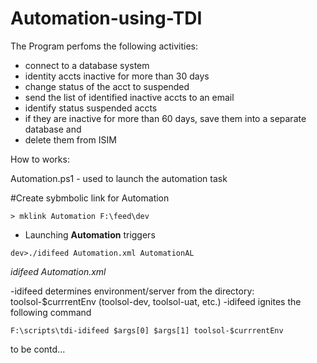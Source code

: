 # Automation-using-TDI
The Program perfoms the following activities:
- connect to a database system 
- identity accts inactive for more than 30 days
- change status of the acct to suspended
- send the list of identified inactive accts to an email
- identify status suspended accts  
- if they are inactive for more than 60 days, save them into a separate database and
- delete them from ISIM

How to works:

Automation.ps1 - used to launch the automation task

#Create sybmbolic link for Automation

`> mklink Automation F:\feed\dev`

- Launching **Automation** triggers

`dev>./idifeed Automation.xml AutomationAL`

*idifeed*
*Automation.xml*

-idifeed determines environment/server from the directory: toolsol-$currrentEnv (toolsol-dev, toolsol-uat, etc.)
-idifeed ignites the following command

`F:\scripts\tdi-idifeed $args[0] $args[1] toolsol-$currrentEnv`

to be contd...
